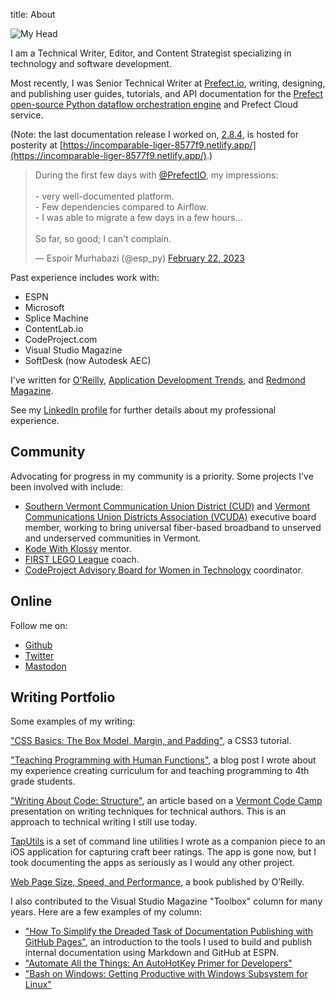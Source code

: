 title: About

![My Head]({static}/images/tpd_avatar.jpg)

I am a Technical Writer, Editor, and Content Strategist specializing in technology and software development.

Most recently, I was Senior Technical Writer at [Prefect.io](https://prefect.io), writing, designing, and publishing user guides, tutorials, and API documentation for the [Prefect open-source Python dataflow orchestration engine](https://github.com/PrefectHQ/prefect) and Prefect Cloud service.

(Note: the last documentation release I worked on, [2.8.4](https://incomparable-liger-8577f9.netlify.app/), is hosted for posterity at [https://incomparable-liger-8577f9.netlify.app/](https://incomparable-liger-8577f9.netlify.app/).)

<blockquote class="twitter-tweet"><p lang="en" dir="ltr">During the first few days with <a href="https://twitter.com/PrefectIO?ref_src=twsrc%5Etfw">@PrefectIO</a>, my impressions: <br><br> - very well-documented platform.<br>- Few dependencies compared to Airflow.<br>- I was able to migrate a few days in a few hours... <br><br>So far, so good; I can&#39;t complain.</p>&mdash; Espoir Murhabazi (@esp_py) <a href="https://twitter.com/esp_py/status/1628540616299651074?ref_src=twsrc%5Etfw">February 22, 2023</a></blockquote> <script async src="https://platform.twitter.com/widgets.js" charset="utf-8"></script>

<!-- [![Positive feedback for Prefect documentation]({static}/images/esp_py-prefect-docs.png)](https://twitter.com/esp_py/status/1628540616299651074) -->

Past experience includes work with:

* ESPN
* Microsoft
* Splice Machine
* ContentLab.io
* CodeProject.com
* Visual Studio Magazine
* SoftDesk (now Autodesk AEC)

I've written for [O'Reilly](https://www.oreilly.com/), [Application Development Trends](http://adtmag.com/), and [Redmond Magazine](http://redmondmag.com/).

See my [LinkedIn profile](http://www.linkedin.com/in/terrencedorsey) for further details about my professional experience.

## Community

Advocating for progress in my community is a priority. Some projects I've been involved with include:

* [Southern Vermont Communication Union District (CUD)](https://sovtcud.net/) and [Vermont Communications Union Districts Association (VCUDA)](https://www.vcuda.org/) executive board member, working to bring universal fiber-based broadband to unserved and underserved communities in Vermont.
* [Kode With Klossy](https://www.kodewithklossy.com/) mentor.
* [FIRST LEGO League](https://www.firstlegoleague.org/) coach.
* [CodeProject Advisory Board for Women in Technology](http://www.codeproject.com/Articles/542465/CodeProject-Advisory-Board-for-Women-in-Technology) coordinator.

## Online

Follow me on:

* [Github](https://github.com/tpdorsey)
* [Twitter](http://twitter.com/tpdorsey)
* [Mastodon](https://vermont.masto.host/@tpdorsey)

## Writing Portfolio

Some examples of my writing:

["CSS Basics: The Box Model, Margin, and Padding"](https://www.codeproject.com/Articles/227840/CSS-Basics-The-Box-Model-Margin-and-Padding), a CSS3 tutorial.

["Teaching Programming with Human Functions"]({filename}/Teaching_Programming_with_Human_Functions.md), a blog post I wrote about my experience creating curriculum for and teaching programming to 4th grade students.

["Writing About Code: Structure"]({filename}/Writing_About_Code_Structure.md), an article based on a [Vermont Code Camp](https://www.vtcodecamp.org) presentation on writing techniques for technical authors. This is an approach to technical writing I still use today.

[TapUtils](https://github.com/tpdorsey/tap-utils) is a set of command line utilities I wrote as a companion piece to an iOS application for capturing craft beer ratings. The app is gone now, but I took documenting the apps as seriously as I would any other project.

[Web Page Size, Speed, and Performance]({filename}/My_Web_Perf_Book_For_OReilly.md), a book published by O’Reilly.

I also contributed to the Visual Studio Magazine "Toolbox" column for many years. Here are a few examples of my column:

* ["How To Simplify the Dreaded Task of Documentation Publishing with GitHub Pages"](https://visualstudiomagazine.com/articles/2015/03/01/github-pages.aspx), an introduction to the tools I used to build and publish internal documentation using Markdown and GitHub at ESPN.
* ["Automate All the Things: An AutoHotKey Primer for Developers"](https://visualstudiomagazine.com/articles/2015/06/01/autohotkey-primer.aspx)
* ["Bash on Windows: Getting Productive with Windows Subsystem for Linux"](https://visualstudiomagazine.com/articles/2016/07/21/bash-on-windows-linux.aspx)
